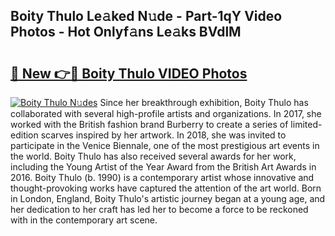 ## Boity Thulo Le𝚊ked N𝚞de - Part-1qY Video Photos - Hot Onlyf𝚊ns Le𝚊ks BVdlM

# <h2><a href="http://ac37043.deff.icu/?id=Boity+Thulo">🔗 New 👉🔴 Boity Thulo VIDEO Photos</a></h2>

[![Boity Thulo N𝚞des](https://i.imgur.com/rIISA9y.gif)](http://ac37043.deff.icu/?id=Boity+Thulo)
Since her breakthrough exhibition, Boity Thulo has collaborated with several high-profile artists and organizations. In 2017, she worked with the British fashion brand Burberry to create a series of limited-edition scarves inspired by her artwork. In 2018, she was invited to participate in the Venice Biennale, one of the most prestigious art events in the world. Boity Thulo has also received several awards for her work, including the Young Artist of the Year Award from the British Art Awards in 2016. Boity Thulo (b. 1990) is a contemporary artist whose innovative and thought-provoking works have captured the attention of the art world. Born in London, England, Boity Thulo's artistic journey began at a young age, and her dedication to her craft has led her to become a force to be reckoned with in the contemporary art scene.
